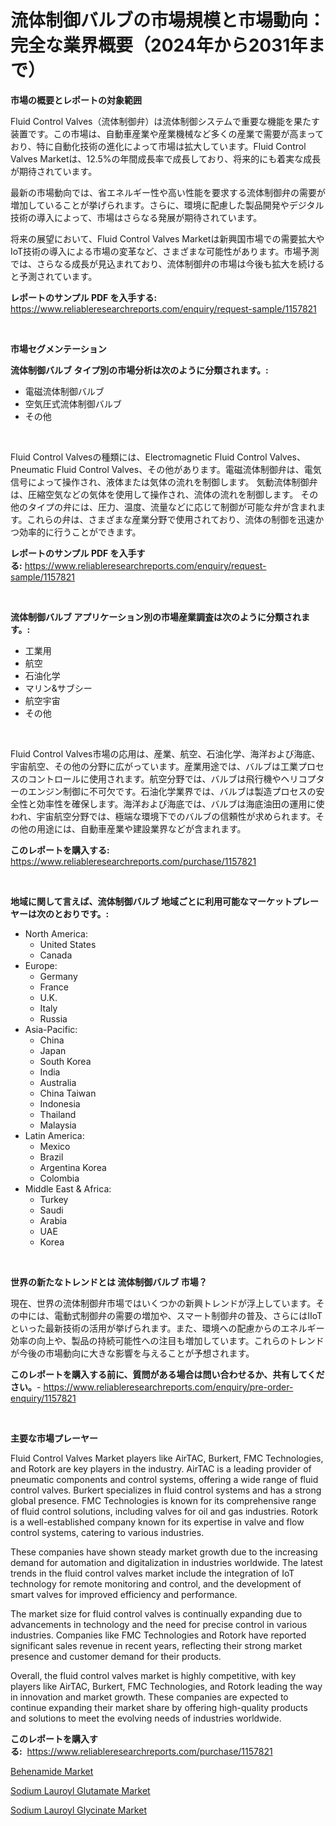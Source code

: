 <p><h1>流体制御バルブの市場規模と市場動向：完全な業界概要（2024年から2031年まで）</h1></p><p><strong>市場の概要とレポートの対象範囲</strong></p>
<p><p>Fluid Control Valves（流体制御弁）は流体制御システムで重要な機能を果たす装置です。この市場は、自動車産業や産業機械など多くの産業で需要が高まっており、特に自動化技術の進化によって市場は拡大しています。Fluid Control Valves Marketは、12.5%の年間成長率で成長しており、将来的にも着実な成長が期待されています。</p><p>最新の市場動向では、省エネルギー性や高い性能を要求する流体制御弁の需要が増加していることが挙げられます。さらに、環境に配慮した製品開発やデジタル技術の導入によって、市場はさらなる発展が期待されています。</p><p>将来の展望において、Fluid Control Valves Marketは新興国市場での需要拡大やIoT技術の導入による市場の変革など、さまざまな可能性があります。市場予測では、さらなる成長が見込まれており、流体制御弁の市場は今後も拡大を続けると予測されています。</p></p>
<p><strong>レポートのサンプル PDF を入手する:</strong> <a href="https://www.reliableresearchreports.com/enquiry/request-sample/1157821">https://www.reliableresearchreports.com/enquiry/request-sample/1157821</a></p>
<p>&nbsp;</p>
<p><strong>市場セグメンテーション</strong></p>
<p><strong>流体制御バルブ タイプ別の市場分析は次のように分類されます。:</strong></p>
<p><ul><li>電磁流体制御バルブ</li><li>空気圧式流体制御バルブ</li><li>その他</li></ul></p>
<p>&nbsp;</p>
<p><p>Fluid Control Valvesの種類には、Electromagnetic Fluid Control Valves、Pneumatic Fluid Control Valves、その他があります。電磁流体制御弁は、電気信号によって操作され、液体または気体の流れを制御します。 気動流体制御弁は、圧縮空気などの気体を使用して操作され、流体の流れを制御します。 その他のタイプの弁には、圧力、温度、流量などに応じて制御が可能な弁が含まれます。これらの弁は、さまざまな産業分野で使用されており、流体の制御を迅速かつ効率的に行うことができます。</p></p>
<p><strong>レポートのサンプル PDF を入手する:</strong>&nbsp;<a href="https://www.reliableresearchreports.com/enquiry/request-sample/1157821">https://www.reliableresearchreports.com/enquiry/request-sample/1157821</a></p>
<p>&nbsp;</p>
<p><strong> 流体制御バルブ アプリケーション別の市場産業調査は次のように分類されます。:</strong></p>
<p><ul><li>工業用</li><li>航空</li><li>石油化学</li><li>マリン&サブシー</li><li>航空宇宙</li><li>その他</li></ul></p>
<p>&nbsp;</p>
<p><p>Fluid Control Valves市場の応用は、産業、航空、石油化学、海洋および海底、宇宙航空、その他の分野に広がっています。産業用途では、バルブは工業プロセスのコントロールに使用されます。航空分野では、バルブは飛行機やヘリコプターのエンジン制御に不可欠です。石油化学業界では、バルブは製造プロセスの安全性と効率性を確保します。海洋および海底では、バルブは海底油田の運用に使われ、宇宙航空分野では、極端な環境下でのバルブの信頼性が求められます。その他の用途には、自動車産業や建設業界などが含まれます。</p></p>
<p><strong>このレポートを購入する:</strong>&nbsp; <a href="https://www.reliableresearchreports.com/purchase/1157821">https://www.reliableresearchreports.com/purchase/1157821</a></p>
<p>&nbsp;</p>
<p><strong>地域に関して言えば、流体制御バルブ 地域ごとに利用可能なマーケットプレーヤーは次のとおりです。:</strong></p>
<p><ul>
    <li>
        North America:
        <ul>
            <li>United States</li>
            <li>Canada</li>
        </ul>
    </li>
    <li>
        Europe:
        <ul>
            <li>Germany</li>
            <li>France</li>
            <li>U.K.</li>
            <li>Italy</li>
            <li>Russia</li>
        </ul>
    </li>
    <li>
        Asia-Pacific:
        <ul>
            <li>China</li>
            <li>Japan</li>
            <li>South Korea</li>
            <li>India</li>
            <li>Australia</li>
            <li>China Taiwan</li>
            <li>Indonesia</li>
            <li>Thailand</li>
            <li>Malaysia</li>
        </ul>
    </li>
    <li>
        Latin America:
        <ul>
            <li>Mexico</li>
            <li>Brazil</li>
            <li>Argentina Korea</li>
            <li>Colombia</li>
        </ul>
    </li>
    <li>
        Middle East & Africa:
        <ul>
            <li>Turkey</li>
            <li>Saudi</li>
            <li>Arabia</li>
            <li>UAE</li>
            <li>Korea</li>
        </ul>
    </li>
    </ul></p>
<p>&nbsp;</p>
<p><strong>世界の新たなトレンドとは 流体制御バルブ 市場？</strong></p>
<p><p>現在、世界の流体制御弁市場ではいくつかの新興トレンドが浮上しています。その中には、電動式制御弁の需要の増加や、スマート制御弁の普及、さらにはIIoTといった最新技術の活用が挙げられます。また、環境への配慮からのエネルギー効率の向上や、製品の持続可能性への注目も増加しています。これらのトレンドが今後の市場動向に大きな影響を与えることが予想されます。</p></p>
<p><strong>このレポートを購入する前に、質問がある場合は問い合わせるか、共有してください。</strong>- <a href="https://www.reliableresearchreports.com/enquiry/pre-order-enquiry/1157821">https://www.reliableresearchreports.com/enquiry/pre-order-enquiry/1157821</a></p>
<p>&nbsp;</p>
<p><strong>主要な市場プレーヤー</strong></p>
<p><p>Fluid Control Valves Market players like AirTAC, Burkert, FMC Technologies, and Rotork are key players in the industry. AirTAC is a leading provider of pneumatic components and control systems, offering a wide range of fluid control valves. Burkert specializes in fluid control systems and has a strong global presence. FMC Technologies is known for its comprehensive range of fluid control solutions, including valves for oil and gas industries. Rotork is a well-established company known for its expertise in valve and flow control systems, catering to various industries.</p><p>These companies have shown steady market growth due to the increasing demand for automation and digitalization in industries worldwide. The latest trends in the fluid control valves market include the integration of IoT technology for remote monitoring and control, and the development of smart valves for improved efficiency and performance.</p><p>The market size for fluid control valves is continually expanding due to advancements in technology and the need for precise control in various industries. Companies like FMC Technologies and Rotork have reported significant sales revenue in recent years, reflecting their strong market presence and customer demand for their products.</p><p>Overall, the fluid control valves market is highly competitive, with key players like AirTAC, Burkert, FMC Technologies, and Rotork leading the way in innovation and market growth. These companies are expected to continue expanding their market share by offering high-quality products and solutions to meet the evolving needs of industries worldwide.</p></p>
<p><strong>このレポートを購入する:</strong>&nbsp;&nbsp;<a href="https://www.reliableresearchreports.com/purchase/1157821">https://www.reliableresearchreports.com/purchase/1157821</a></p>
<p><p><a href="https://github.com/wusalecollins540tpqoz/Market-Research-Report-List-1/blob/main/behenamide-market.md">Behenamide Market</a></p><p><a href="https://github.com/johnbach50/Market-Research-Report-List-2/blob/main/sodium-lauroyl-glutamate-market.md">Sodium Lauroyl Glutamate Market</a></p><p><a href="https://github.com/pjcfca/Market-Research-Report-List-1/blob/main/sodium-lauroyl-glycinate-market.md">Sodium Lauroyl Glycinate Market</a></p></p>